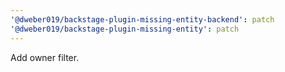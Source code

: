 ```yaml
---
'@dweber019/backstage-plugin-missing-entity-backend': patch
'@dweber019/backstage-plugin-missing-entity': patch
---
```


Add owner filter.
